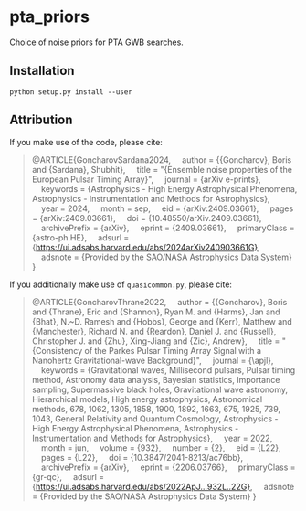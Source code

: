 # pta_priors

Choice of noise priors for PTA GWB searches.

## Installation

`python setup.py install --user`

## Attribution

If you make use of the code, please cite:

> @ARTICLE{GoncharovSardana2024,
> &nbsp;&nbsp;&nbsp;&nbsp;author = {{Goncharov}, Boris and {Sardana}, Shubhit},
> &nbsp;&nbsp;&nbsp;&nbsp;title = "{Ensemble noise properties of the European Pulsar Timing Array}",
> &nbsp;&nbsp;&nbsp;&nbsp;journal = {arXiv e-prints},
> &nbsp;&nbsp;&nbsp;&nbsp;keywords = {Astrophysics - High Energy Astrophysical Phenomena, Astrophysics - Instrumentation and Methods for Astrophysics},
> &nbsp;&nbsp;&nbsp;&nbsp;year = 2024,
> &nbsp;&nbsp;&nbsp;&nbsp;month = sep,
> &nbsp;&nbsp;&nbsp;&nbsp;eid = {arXiv:2409.03661},
> &nbsp;&nbsp;&nbsp;&nbsp;pages = {arXiv:2409.03661},
> &nbsp;&nbsp;&nbsp;&nbsp;doi = {10.48550/arXiv.2409.03661},
> &nbsp;&nbsp;&nbsp;&nbsp;archivePrefix = {arXiv},
> &nbsp;&nbsp;&nbsp;&nbsp;eprint = {2409.03661},
> &nbsp;&nbsp;&nbsp;&nbsp;primaryClass = {astro-ph.HE},
> &nbsp;&nbsp;&nbsp;&nbsp;adsurl = {https://ui.adsabs.harvard.edu/abs/2024arXiv240903661G},
> &nbsp;&nbsp;&nbsp;&nbsp;adsnote = {Provided by the SAO/NASA Astrophysics Data System}
> }

If you additionally make use of `quasicommon.py`, please cite:

> @ARTICLE{GoncharovThrane2022,
> &nbsp;&nbsp;&nbsp;&nbsp;author = {{Goncharov}, Boris and {Thrane}, Eric and {Shannon}, Ryan M. and {Harms}, Jan and {Bhat}, N.~D. Ramesh and {Hobbs}, George and {Kerr}, Matthew and {Manchester}, Richard N. and {Reardon}, Daniel J. and {Russell}, Christopher J. and {Zhu}, Xing-Jiang and {Zic}, Andrew},
> &nbsp;&nbsp;&nbsp;&nbsp;title = "{Consistency of the Parkes Pulsar Timing Array Signal with a Nanohertz Gravitational-wave Background}",
> &nbsp;&nbsp;&nbsp;&nbsp;journal = {\apjl},
> &nbsp;&nbsp;&nbsp;&nbsp;keywords = {Gravitational waves, Millisecond pulsars, Pulsar timing method, Astronomy data analysis, Bayesian statistics, Importance sampling, Supermassive black holes, Gravitational wave astronomy, Hierarchical models, High energy astrophysics, Astronomical methods, 678, 1062, 1305, 1858, 1900, 1892, 1663, 675, 1925, 739, 1043, General Relativity and Quantum Cosmology, Astrophysics - High Energy Astrophysical Phenomena, Astrophysics - Instrumentation and Methods for Astrophysics},
> &nbsp;&nbsp;&nbsp;&nbsp;year = 2022,
> &nbsp;&nbsp;&nbsp;&nbsp;month = jun,
> &nbsp;&nbsp;&nbsp;&nbsp;volume = {932},
> &nbsp;&nbsp;&nbsp;&nbsp;number = {2},
> &nbsp;&nbsp;&nbsp;&nbsp;eid = {L22},
> &nbsp;&nbsp;&nbsp;&nbsp;pages = {L22},
> &nbsp;&nbsp;&nbsp;&nbsp;doi = {10.3847/2041-8213/ac76bb},
> &nbsp;&nbsp;&nbsp;&nbsp;archivePrefix = {arXiv},
> &nbsp;&nbsp;&nbsp;&nbsp;eprint = {2206.03766},
> &nbsp;&nbsp;&nbsp;&nbsp;primaryClass = {gr-qc},
> &nbsp;&nbsp;&nbsp;&nbsp;adsurl = {https://ui.adsabs.harvard.edu/abs/2022ApJ...932L..22G},
> &nbsp;&nbsp;&nbsp;&nbsp;adsnote = {Provided by the SAO/NASA Astrophysics Data System}
> }


